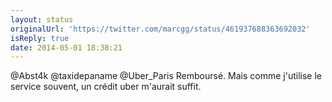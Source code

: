 ```yaml
---
layout: status
originalUrl: 'https://twitter.com/marcgg/status/461937688363692032'
isReply: true
date: 2014-05-01 18:38:21
---
```


@Abst4k @taxidepaname @Uber_Paris Remboursé. Mais comme j'utilise le service souvent, un crédit uber m'aurait suffit.
